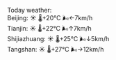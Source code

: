 Today weather:  
Beijing: ☀️   🌡️+20°C 🌬️←7km/h  
Tianjin: ☀️   🌡️+22°C 🌬️↑7km/h  
Shijiazhuang: ☀️   🌡️+25°C 🌬️↓5km/h  
Tangshan: ☀️   🌡️+27°C 🌬️→12km/h  
